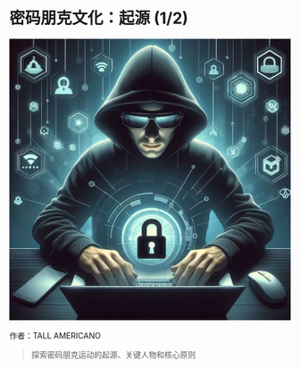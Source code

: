 # 密码朋克文化：起源 (1/2) 

![cypherpunkman](img/cypherpunkman.jpg)

作者：TALL AMERICANO

> 探索密码朋克运动的起源、关键人物和核心原则
